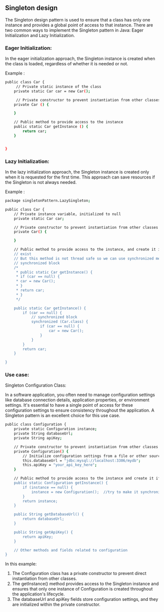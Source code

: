 
## Singleton design

The Singleton design pattern is used to ensure that a class has only one instance and provides a global point of access to that instance. There are two common ways to implement the Singleton pattern in Java: Eager Initialization and Lazy Initialization.


### Eager Initialization:
In the eager initialization approach, the Singleton instance is created when the class is loaded, regardless of whether it is needed or not.

Example : 

```bash
public class Car {
     // Private static instance of the class
    private static Car car = new Car();

     // Private constructor to prevent instantiation from other classes
    private Car () {

    }

    // Public method to provide access to the instance
    public static Car getInstance () {
        return car;
    }


}
```
### Lazy Initialization:
In the lazy initialization approach, the Singleton instance is created only when it is requested for the first time. This approach can save resources if the Singleton is not always needed.

Example : 

```bash
package singletonPattern.LazySingleton;

public class Car {
    // Private instance variable, initialized to null
    private static Car car;

    // Private constructor to prevent instantiation from other classes
    private Car() {

    }

    // Public method to provide access to the instance, and create it if it doesn't
    // exist
    // But this method is not thread safe so we can use synchronized method or
    // synchronized block
    /*
     * public static Car getInstance() {
     * if (car == null) {
     * car = new Car();
     * }
     * return car;
     * }
     */

    public static Car getInstance() {
        if (car == null) {
            // synchronized block
            synchronized (Car.class) {
                if (car == null) {
                    car = new Car();
                }
            }
        }
        return car;
    }

}

```

### Use case:
Singleton Configuration Class:

In a software application, you often need to manage configuration settings like database connection details, application properties, or environment settings. It's essential to have a single point of access for these configuration settings to ensure consistency throughout the application. A Singleton pattern is an excellent choice for this use case.
```bash
public class Configuration {
    private static Configuration instance;
    private String databaseUrl;
    private String apiKey;

    // Private constructor to prevent instantiation from other classes
    private Configuration() {
        // Initialize configuration settings from a file or other sources
        this.databaseUrl = "jdbc:mysql://localhost:3306/mydb";
        this.apiKey = "your_api_key_here";
    }

    // Public method to provide access to the instance and create it if it doesn't exist
    public static Configuration getInstance() {
        if (instance == null) {
            instance = new Configuration();  //try to make it synchronized using synchronized block
        }
        return instance;
    }

    public String getDatabaseUrl() {
        return databaseUrl;
    }

    public String getApiKey() {
        return apiKey;
    }

    // Other methods and fields related to configuration
}
```
In this example:

1. The Configuration class has a private constructor to prevent direct instantiation from other classes.
2. The getInstance() method provides access to the Singleton instance and ensures that only one instance of Configuration is created throughout the application's lifecycle.
3. The databaseUrl and apiKey fields store configuration settings, and they are initialized within the private constructor.
